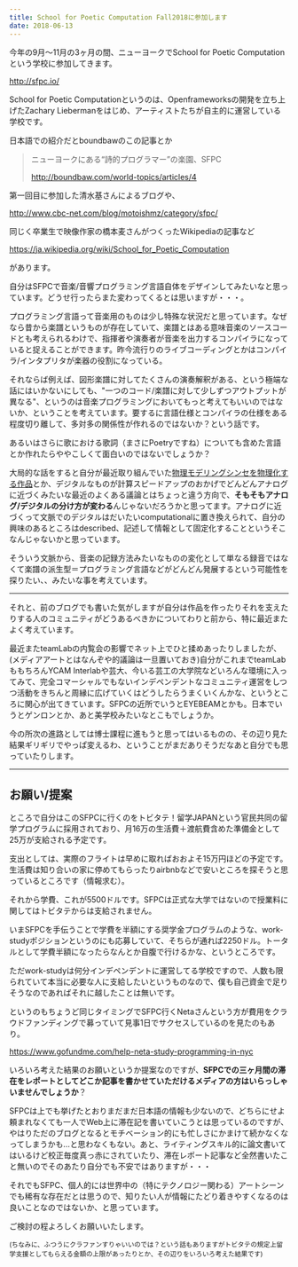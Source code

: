 ```yaml
---
title: School for Poetic Computation Fall2018に参加します
date: 2018-06-13
---
```


今年の9月〜11月の3ヶ月の間、ニューヨークでSchool for Poetic Computationという学校に参加してきます。

http://sfpc.io/

<!--more-->

School for Poetic Computationというのは、Openframeworksの開発を立ち上げたZachary Liebermanをはじめ、アーティストたちが自主的に運営している学校です。



日本語での紹介だとboundbawのこの記事とか

> ニューヨークにある“詩的プログラマー”の楽園、SFPC 
>
> http://boundbaw.com/world-topics/articles/4

第一回目に参加した清水基さんによるブログや、

http://www.cbc-net.com/blog/motoishmz/category/sfpc/

同じく卒業生で映像作家の橋本麦さんがつくったWikipediaの記事など

https://ja.wikipedia.org/wiki/School_for_Poetic_Computation

があります。



自分はSFPCで音楽/音響プログラミング言語自体をデザインしてみたいなと思っています。どうせ行ったらまた変わってくるとは思いますが・・・。

プログラミング言語って音楽用のものは少し特殊な状況だと思っています。なぜなら昔から楽譜というものが存在していて、楽譜とはある意味音楽のソースコードとも考えられるわけで、指揮者や演奏者が音楽を出力するコンパイラになっていると捉えることができます。昨今流行りのライブコーディングとかはコンパイラ/インタプリタが楽器の役割になっている。

それならば例えば、図形楽譜に対してたくさんの演奏解釈がある、という極端な話にはいかないにしても、"一つのコード/楽譜に対して少しずつアウトプットが異なる"、というのは音楽プログラミングにおいてもっと考えてもいいのではないか、ということを考えています。要するに言語仕様とコンパイラの仕様をある程度切り離して、多対多の関係性が作れるのではないか？という話です。

あるいはさらに歌における歌詞（まさにPoetryですね）についても含めた言語とか作れたらややこしくて面白いのではないでしょうか？

大局的な話をすると自分が最近取り組んでいた[物理モデリングシンセを物理化する作品](/works/aphysical-hanarart)とか、デジタルなものが計算スピードアップのおかげでどんどんアナログに近づくみたいな最近のよくある議論とはちょっと違う方向で、**そもそもアナログ/デジタルの分け方が変わる**んじゃないだろうかと思ってます。アナログに近づくって文脈でのデジタルはだいたいcomputationalに置き換えられて、自分の興味のあるところはdescribed、記述して情報として固定化することというそこなんじゃないかと思っています。

そういう文脈から、音楽の記録方法みたいなものの変化として単なる録音ではなくて楽譜の派生型＝プログラミング言語などがどんどん発展するという可能性を探りたい、、みたいな事を考えています。



---

それと、前のブログでも書いた気がしますが自分は作品を作ったりそれを支えたりする人のコミュニティがどうあるべきかについてわりと前から、特に最近またよく考えています。

最近またteamLabの内覧会の影響でネット上でひと揉めあったりしましたが、(メディアアートとはなんぞや的議論は一旦置いておき)自分がこれまでteamLabももちろんYCAM Interlabや芸大、今いる芸工の大学院などいろんな環境に入ってみて、完全コマーシャルでもないインデペンデントなコミュニティ運営をしつつ活動をきちんと周縁に広げていくはどうしたらうまくいくんかな、というところに関心が出てきています。SFPCの近所でいうとEYEBEAMとかも。日本でいうとゲンロンとか、あと美学校みたいなとこもでしょうか。

今の所次の進路としては博士課程に進もうと思ってはいるものの、その辺り見た結果ギリギリでやっぱ変えるわ、ということがまだありそうだなあと自分でも思っていたりします。

---

## お願い/提案

ところで自分はこのSFPCに行くのをトビタテ！留学JAPANという官民共同の留学プログラムに採用されており、月16万の生活費＋渡航費含めた準備金として25万が支給される予定です。

支出としては、実際のフライトは早めに取ればおおよそ15万円ほどの予定です。生活費は知り合いの家に停めてもらったりairbnbなどで安いところを探そうと思っているところです（情報求む）。

それから学費、これが5500ドルです。SFPCは正式な大学ではないので授業料に関してはトビタテからは支給されません。

いまSFPCを手伝うことで学費を半額にする奨学金プログラムのような、work-studyポジションというのにも応募していて、そちらが通れば2250ドル。トータルとして学費半額になったらなんとか自腹で行けるかな、というところです。

ただwork-studyは何分インデペンデントに運営してる学校ですので、人数も限られていて本当に必要な人に支給したいというものなので、僕も自己資金で足りそうなのであればそれに越したことは無いです。

というのもちょうど同じタイミングでSFPC行くNetaさんという方が費用をクラウドファンディングで募っていて見事1日でサクセスしているのを見たのもあり。

https://www.gofundme.com/help-neta-study-programming-in-nyc



いろいろ考えた結果のお願いというか提案なのですが、**SFPCでの三ヶ月間の滞在をレポートとしてどこか記事を書かせていただけるメディアの方はいらっしゃいませんでしょうか**？

SFPCは上でも挙げたとおりまだまだ日本語の情報も少ないので、どちらにせよ頼まれなくても一人でWeb上に滞在記を書いていこうとは思っているのですが、やはりただのブログとなるとモチベーション的にも忙しさにかまけて続かなくなってしまうかも…と思わなくもない。あと、ライティングスキル的に論文書いてはいるけど校正毎度真っ赤にされていたり、滞在レポート記事など全然書いたこと無いのでそのあたり自分でも不安ではありますが・・・

それでもSFPC、個人的には世界中の（特にテクノロジー関わる）アートシーンでも稀有な存在だとは思うので、知りたい人が情報にたどり着きやすくなるのは良いことなのではないか、と思っています。

ご検討の程よろしくお願いいたします。

<small>(ちなみに、ふつうにクラファンすりゃいいのでは？という話もありますがトビタテの規定上留学支援としてもらえる金額の上限があったりとか、その辺りをいろいろ考えた結果です)</small>